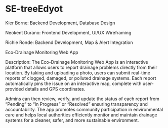 # SE-treeEdyot

Kier Borne: Backend Development, Database Design

Neokent Durano: Frontend Development, UI/UX Wireframing

Richie Ronde: Backend Development, Map & Alert Integration


Eco-Drainage Monitoring Web App

Description: 
The Eco-Drainage Monitoring Web App is an interactive platform that allows users to report drainage problems directly from their location. By taking and uploading a photo, users can submit real-time reports of clogged, damaged, or polluted drainage systems. Each report automatically pins the issue on an interactive map, complete with user-provided details and GPS coordinates.

Admins can then review, verify, and update the status of each report from “Pending” to “In Progress” or “Resolved” ensuring transparency and accountability. The app promotes community participation in environmental care and helps local authorities efficiently monitor and maintain drainage systems for a cleaner, safer, and more sustainable environment.
